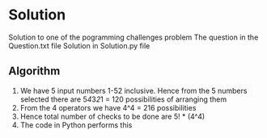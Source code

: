 # Solution
Solution to one of the pogramming challenges problem
The question in the Question.txt file
Solution in Solution.py file

## Algorithm 
1. We have 5 input numbers 1-52 inclusive. Hence from the 5 numbers selected there are 5*4*3*2*1 = 120 possibilities of arranging them
2. From the 4 operators we have 4^4 = 216 possibilities
3. Hence total number of checks to be done are 5! * (4^4)
4. The code in Python performs this
